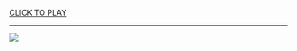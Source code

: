 
<a href="https://premium76.site?title=horror_unblocked_games&ref=13M">CLICK TO PLAY</a></h3>
<hr>

<a href="https://premium76.site?title=horror_unblocked_games&ref=13M"><img src="https://clearcache.store/games.png"></a>


